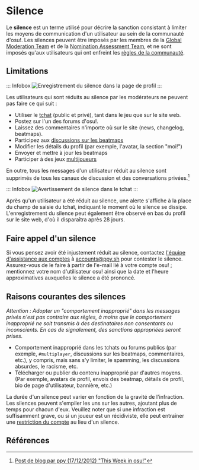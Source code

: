 # Silence

Le **silence** est un terme utilisé pour décrire la sanction consistant à limiter les moyens de communication d'un utilisateur au sein de la communauté d'osu!. Les silences peuvent être imposés par les membres de la [Global Moderation Team](/wiki/People/Global_Moderation_Team) et de la [Nomination Assessment Team](/wiki/People/Nomination_Assessment_Team), et ne sont imposés qu'aux utilisateurs qui ont enfreint les [règles de la communauté](/wiki/Rules).

## Limitations

::: Infobox
![](img/silence-profile.png "Enregistrement du silence dans la page de profil")
:::

Les utilisateurs qui sont réduits au silence par les modérateurs ne peuvent pas faire ce qui suit :

- Utiliser le [tchat](/wiki/Client/Interface/Chat_console) (public et privé), tant dans le jeu que sur le site web.
- Postez sur l'un des forums d'osu!.
- Laissez des commentaires n'importe où sur le site (news, changelog, beatmaps).
- Participez aux [discussions sur les beatmaps](/wiki/Beatmap_discussion)
- Modifier les détails du profil (par exemple, l'avatar, la section "moi!")
- Envoyer et mettre à jour les beatmaps
- Participer à des jeux [multijoueurs](/wiki/Client/Interface/Multiplayer)

En outre, tous les messages d'un utilisateur réduit au silence sont supprimés de tous les canaux de discussion et des conversations privées.[^chat-cleanup]

::: Infobox
![](img/silence-ingame.png "Avertissement de silence dans le tchat")
:::

Après qu'un utilisateur a été réduit au silence, une alerte s'affiche à la place du champ de saisie du tchat, indiquant le moment où le silence se dissipe. L'enregistrement du silence peut également être observé en bas du profil sur le site web, d'où il disparaîtra après 28 jours.

## Faire appel d'un silence

Si vous pensez avoir été injustement réduit au silence, contactez [l'équipe d'assistance aux comptes](/wiki/People/Account_support_team#accounts@ppy.sh) à [accounts@ppy.sh](mailto:accounts@ppy.sh) pour contester le silence. Assurez-vous de le faire à partir de l'e-mail lié à votre compte osu! ; mentionnez votre nom d'utilisateur osu! ainsi que la date et l'heure approximatives auxquelles le silence a été prononcé.

## Raisons courantes des silences

*Attention : Adopter un "comportement inapproprié" dans les messages privés n'est pas contraire aux règles, à moins que le comportement inapproprié ne soit transmis à des destinataires non consentants ou inconscients. En cas de signalement, des sanctions appropriées seront prises.*

- Comportement inapproprié dans les tchats ou forums publics (par exemple, `#multiplayer`, discussions sur les beatmaps, commentaires, etc.), y compris, mais sans s'y limiter, le spamming, les discussions absurdes, le racisme, etc.
- Télécharger ou publier du contenu inapproprié par d'autres moyens. (Par exemple, avatars de profil, envois des beatmap, détails de profil, bio de page d'utilisateur, bannière, etc.)

La durée d'un silence peut varier en fonction de la gravité de l'infraction. Les silences peuvent s'empiler les uns sur les autres, ajoutant plus de temps pour chacun d'eux. Veuillez noter que si une infraction est suffisamment grave, ou si un joueur est un récidiviste, elle peut entraîner une [restriction du compte](/wiki/Help_centre/Account_restrictions) au lieu d'un silence.

## Références

[^chat-cleanup]: [Post de blog par ppy (17/12/2012) "This Week in osu!"](https://blog.ppy.sh/post/38114063519/this-week-in-osu-5)
